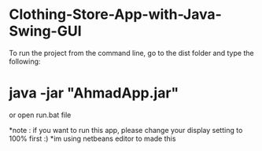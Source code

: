 # Clothing-Store-App-with-Java-Swing-GUI

To run the project from the command line, go to the dist folder and
type the following:

# java -jar "AhmadApp.jar" 

or open run.bat file

*note : if you want to run this app, please change your display setting to 100% first :)
*im using netbeans editor to made this
